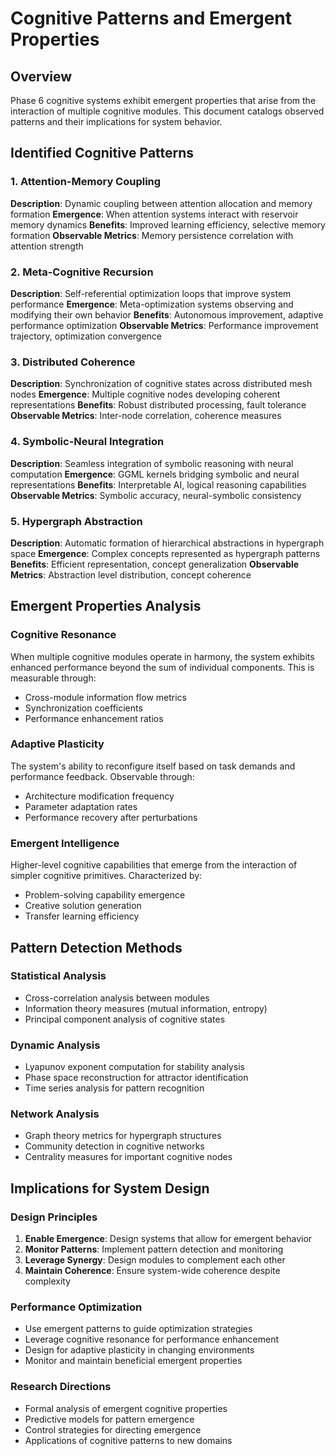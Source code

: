 # Cognitive Patterns and Emergent Properties

## Overview
Phase 6 cognitive systems exhibit emergent properties that arise from the interaction
of multiple cognitive modules. This document catalogs observed patterns and their
implications for system behavior.

## Identified Cognitive Patterns

### 1. Attention-Memory Coupling
**Description**: Dynamic coupling between attention allocation and memory formation
**Emergence**: When attention systems interact with reservoir memory dynamics
**Benefits**: Improved learning efficiency, selective memory formation
**Observable Metrics**: Memory persistence correlation with attention strength

### 2. Meta-Cognitive Recursion
**Description**: Self-referential optimization loops that improve system performance
**Emergence**: Meta-optimization systems observing and modifying their own behavior
**Benefits**: Autonomous improvement, adaptive performance optimization
**Observable Metrics**: Performance improvement trajectory, optimization convergence

### 3. Distributed Coherence
**Description**: Synchronization of cognitive states across distributed mesh nodes
**Emergence**: Multiple cognitive nodes developing coherent representations
**Benefits**: Robust distributed processing, fault tolerance
**Observable Metrics**: Inter-node correlation, coherence measures

### 4. Symbolic-Neural Integration
**Description**: Seamless integration of symbolic reasoning with neural computation
**Emergence**: GGML kernels bridging symbolic and neural representations
**Benefits**: Interpretable AI, logical reasoning capabilities
**Observable Metrics**: Symbolic accuracy, neural-symbolic consistency

### 5. Hypergraph Abstraction
**Description**: Automatic formation of hierarchical abstractions in hypergraph space
**Emergence**: Complex concepts represented as hypergraph patterns
**Benefits**: Efficient representation, concept generalization
**Observable Metrics**: Abstraction level distribution, concept coherence

## Emergent Properties Analysis

### Cognitive Resonance
When multiple cognitive modules operate in harmony, the system exhibits enhanced
performance beyond the sum of individual components. This is measurable through:
- Cross-module information flow metrics
- Synchronization coefficients
- Performance enhancement ratios

### Adaptive Plasticity
The system's ability to reconfigure itself based on task demands and performance
feedback. Observable through:
- Architecture modification frequency
- Parameter adaptation rates
- Performance recovery after perturbations

### Emergent Intelligence
Higher-level cognitive capabilities that emerge from the interaction of simpler
cognitive primitives. Characterized by:
- Problem-solving capability emergence
- Creative solution generation
- Transfer learning efficiency

## Pattern Detection Methods

### Statistical Analysis
- Cross-correlation analysis between modules
- Information theory measures (mutual information, entropy)
- Principal component analysis of cognitive states

### Dynamic Analysis
- Lyapunov exponent computation for stability analysis
- Phase space reconstruction for attractor identification
- Time series analysis for pattern recognition

### Network Analysis
- Graph theory metrics for hypergraph structures
- Community detection in cognitive networks
- Centrality measures for important cognitive nodes

## Implications for System Design

### Design Principles
1. **Enable Emergence**: Design systems that allow for emergent behavior
2. **Monitor Patterns**: Implement pattern detection and monitoring
3. **Leverage Synergy**: Design modules to complement each other
4. **Maintain Coherence**: Ensure system-wide coherence despite complexity

### Performance Optimization
- Use emergent patterns to guide optimization strategies
- Leverage cognitive resonance for performance enhancement
- Design for adaptive plasticity in changing environments
- Monitor and maintain beneficial emergent properties

### Research Directions
- Formal analysis of emergent cognitive properties
- Predictive models for pattern emergence
- Control strategies for directing emergence
- Applications of cognitive patterns to new domains
